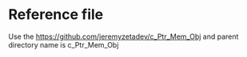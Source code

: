 # Reference file
Use the https://github.com/jeremyzetadev/c_Ptr_Mem_Obj and parent directory name is c_Ptr_Mem_Obj

